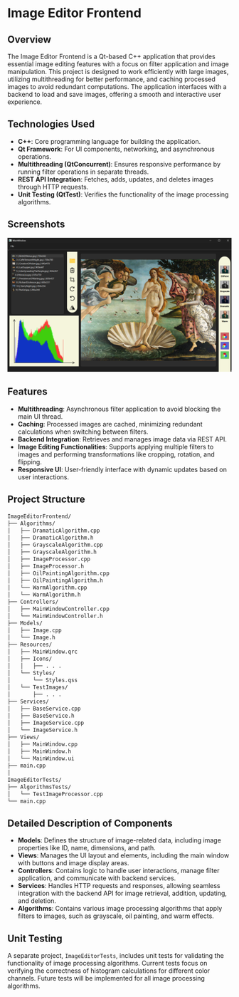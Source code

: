 
# Image Editor Frontend

## Overview

The Image Editor Frontend is a Qt-based C++ application that provides essential image editing features with a focus on filter application and image manipulation. This project is designed to work efficiently with large images, utilizing multithreading for better performance, and caching processed images to avoid redundant computations. The application interfaces with a backend to load and save images, offering a smooth and interactive user experience.

## Technologies Used

- **C++**: Core programming language for building the application.
- **Qt Framework**: For UI components, networking, and asynchronous operations.
- **Multithreading (QtConcurrent)**: Ensures responsive performance by running filter operations in separate threads.
- **REST API Integration**: Fetches, adds, updates, and deletes images through HTTP requests.
- **Unit Testing (QtTest)**: Verifies the functionality of the image processing algorithms.

## Screenshots

![Screenshot of the UI](https://github.com/xbognar/ImageEditorFrontend/blob/master/ImageEditorFrontend/Resources/Icons/AppScreenshot.png)

## Features

- **Multithreading**: Asynchronous filter application to avoid blocking the main UI thread.
- **Caching**: Processed images are cached, minimizing redundant calculations when switching between filters.
- **Backend Integration**: Retrieves and manages image data via REST API.
- **Image Editing Functionalities**: Supports applying multiple filters to images and performing transformations like cropping, rotation, and flipping.
- **Responsive UI**: User-friendly interface with dynamic updates based on user interactions.

## Project Structure

```plaintext
ImageEditorFrontend/
├── Algorithms/            
│   ├── DramaticAlgorithm.cpp
│   ├── DramaticAlgorithm.h
│   ├── GrayscaleAlgorithm.cpp
│   ├── GrayscaleAlgorithm.h
│   ├── ImageProcessor.cpp
│   ├── ImageProcessor.h
│   ├── OilPaintingAlgorithm.cpp
│   ├── OilPaintingAlgorithm.h
│   └── WarmAlgorithm.cpp
│   └── WarmAlgorithm.h
├── Controllers/               
│   ├── MainWindowController.cpp
│   └── MainWindowController.h
├── Models/                    
│   ├── Image.cpp
│   └── Image.h
├── Resources/                 
│   ├── MainWindow.qrc
│   ├── Icons/
│   │   ├── . . .
│   └── Styles/
│       └── Styles.qss
│   └── TestImages/
│       ├── . . .
├── Services/                  
│   ├── BaseService.cpp
│   ├── BaseService.h
│   ├── ImageService.cpp
│   └── ImageService.h
├── Views/                
│   ├── MainWindow.cpp
│   ├── MainWindow.h
│   └── MainWindow.ui
├── main.cpp                   
│
ImageEditorTests/
├── AlgorithmsTests/
│   └── TestImageProcessor.cpp
└── main.cpp                  
```

## Detailed Description of Components

- **Models**: Defines the structure of image-related data, including image properties like ID, name, dimensions, and path.
- **Views**: Manages the UI layout and elements, including the main window with buttons and image display areas.
- **Controllers**: Contains logic to handle user interactions, manage filter application, and communicate with backend services.
- **Services**: Handles HTTP requests and responses, allowing seamless integration with the backend API for image retrieval, addition, updating, and deletion.
- **Algorithms**: Contains various image processing algorithms that apply filters to images, such as grayscale, oil painting, and warm effects.

## Unit Testing

A separate project, `ImageEditorTests`, includes unit tests for validating the functionality of image processing algorithms. Current tests focus on verifying the correctness of histogram calculations for different color channels. Future tests will be implemented for all image processing algorithms.


